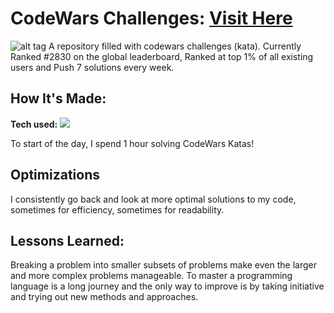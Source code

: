 # CodeWars Challenges: <a target="_blank" href="https://www.codewars.com/users/KevinLindh" >Visit Here</a> 

![alt tag](https://github.com/KevinLindh/codewars/blob/bd24b8a6a04b4bf01c46cc73b56542955cfc0af3/codewars-img.png)
A repository filled with codewars challenges (kata). Currently Ranked #2830 on the global leaderboard, Ranked at top 1% of all existing users and Push 7 solutions every week.

## How It's Made:

**Tech used:** <img src="https://img.shields.io/static/v1?label=|&message=JAVASCRIPT&color=3c7f5d&style=plastic&logo=javascript"/>

To start of the day, I spend 1 hour solving CodeWars Katas! 

## Optimizations

I consistently go back and look at more optimal solutions to my code, sometimes for efficiency, sometimes for readability. 

## Lessons Learned:

Breaking a problem into smaller subsets of problems make even the larger and more complex problems manageable. To master a programming language is a long journey and the only way to improve is by taking initiative and trying out new methods and approaches.
